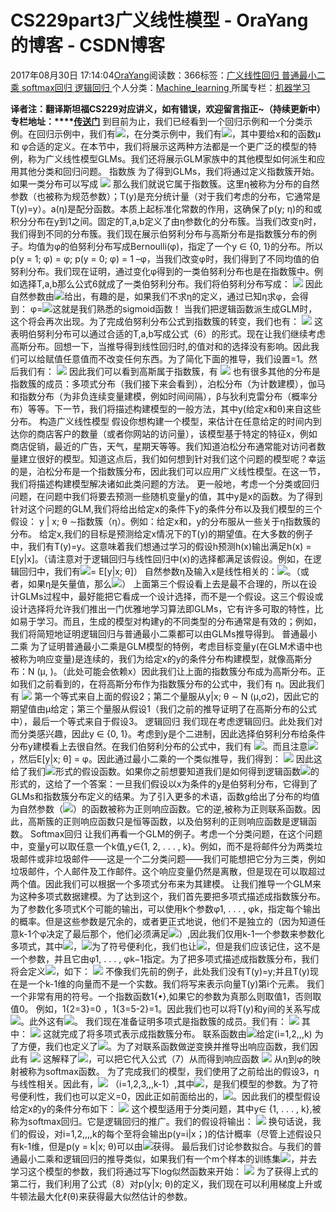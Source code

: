 
# CS229part3广义线性模型 - OraYang的博客 - CSDN博客

2017年08月30日 17:14:04[OraYang](https://me.csdn.net/u010665216)阅读数：366标签：[广义线性回归																](https://so.csdn.net/so/search/s.do?q=广义线性回归&t=blog)[普通最小二乘																](https://so.csdn.net/so/search/s.do?q=普通最小二乘&t=blog)[softmax回归																](https://so.csdn.net/so/search/s.do?q=softmax回归&t=blog)[逻辑回归																](https://so.csdn.net/so/search/s.do?q=逻辑回归&t=blog)[
							](https://so.csdn.net/so/search/s.do?q=softmax回归&t=blog)[
																					](https://so.csdn.net/so/search/s.do?q=普通最小二乘&t=blog)个人分类：[Machine_learning																](https://blog.csdn.net/u010665216/article/category/7066495)
[
																					](https://so.csdn.net/so/search/s.do?q=普通最小二乘&t=blog)所属专栏：[机器学习](https://blog.csdn.net/column/details/16605.html)[
							](https://so.csdn.net/so/search/s.do?q=普通最小二乘&t=blog)
[
																	](https://so.csdn.net/so/search/s.do?q=广义线性回归&t=blog)


**译者注：翻译斯坦福CS229对应讲义，如有错误，欢迎留言指正~（持续更新中）**
**专栏地址：****[传送门](http://blog.csdn.net/column/details/16605.html)**
到目前为止，我们已经看到一个回归示例和一个分类示例。在回归示例中，我们有![](https://img-blog.csdn.net/20170830171352079)，在分类示例中，我们有![](https://img-blog.csdn.net/20170830171352229)，其中要给x和的函数µ 和 φ合适的定义。在本节中，我们将展示这两种方法都是一个更广泛的模型的特例，称为广义线性模型GLMs。我们还将展示GLM家族中的其他模型如何派生和应用其他分类和回归问题。
指数族
为了得到GLMs，我们将通过定义指数簇开始。如果一类分布可以写成
![](https://img-blog.csdn.net/20170830171352701)
那么我们就说它属于指数簇。这里η被称为分布的自然参数（也被称为规范参数）；T(y)是充分统计量（对于我们考虑的分布，它通常是T(y)=y）。a(η)是配分函数。本质上起标准化常数的作用，这确保了p(y; η)的和或积分分布在y到1之间。固定的T,a,b定义了由η参数化的分布簇。当我们改变η时，我们得到不同的分布簇。我们现在展示伯努利分布与高斯分布是指数簇分布的例子。均值为φ的伯努利分布写成Bernoulli(φ)，指定了一个y
 ∈ {0, 1}的分布。所以p(y = 1; φ) = φ; p(y = 0; φ) = 1 –φ，当我们改变φ时，我们得到了不同均值的伯努利分布。我们现在证明，通过变化φ得到的一类伯努利分布也是在指数簇中。例如选择T,a,b那么公式6就成了一类伯努利分布。我们将伯努利分布写成：
![](https://img-blog.csdn.net/20170830171353014)
因此自然参数由![](https://img-blog.csdn.net/20170830171353347)给出，有趣的是，如果我们不求η的定义，通过已知η求φ，会得到：
φ=![](https://img-blog.csdn.net/20170830171353786)这就是我们熟悉的sigmoid函数！
当我们把逻辑函数派生成GLM时，这个将会再次出现。为了完成伯努利分布公式到指数簇的转变，我们也有：
![](https://img-blog.csdn.net/20170830171354136)
这表明伯努利分布可以通过合适的T,a,b写成公式（6）的形式。现在让我们继续考虑高斯分布。回想一下，当推导得到线性回归时,的值对和的选择没有影响。因此我们可以给赋值任意值而不改变任何东西。为了简化下面的推导，我们设置=1。然后我们有：
![](https://img-blog.csdn.net/20170830171354411)
因此我们可以看到高斯属于指数簇，有
![](https://img-blog.csdn.net/20170830171354747)
也有很多其他的分布是指数簇的成员：多项式分布（我们接下来会看到），泊松分布（为计数建模），伽马和指数分布（为非负连续变量建模，例如时间间隔），β与狄利克雷分布（概率分布）等等。下一节，我们将描述构建模型的一般方法，其中y(给定x和θ)来自这些分布。
构造广义线性模型
假设你想构建一个模型，来估计在任意给定的时间内到达你的商店客户的数量（或者你网站的访问量），该模型基于特定的特征x，例如商店促销，最近的广告，天气，星期天等等。我们知道泊松分布通常能对访问者数量建立很好的模型。知道这点后，我们如何想到针对我们这个问题的模型呢？幸运的是，泊松分布是一个指数簇分布，因此我们可以应用广义线性模型。在这一节，我们将描述构建模型解决诸如此类问题的方法。
更一般地，考虑一个分类或回归问题，在问题中我们将要去预测一些随机变量y的值，其中y是x的函数。为了得到针对这个问题的GLM,我们将给出给定x的条件下y的条件分布以及我们模型的三个假设：
y | x; θ ∼指数簇（η）。例如：给定x和，y的分布服从一些关于η指数簇的分布。
给定x,我们的目标是预测给定x情况下的T(y)的期望值。在大多数的例子中，我们有T(y)=y。这意味着我们想通过学习的假设h预测h(x)输出满足h(x) = E[y|x]。（请注意对于逻辑回归与线性回归中(x)的选择都满足该假设。例如，在逻辑回归中，我们有![](https://img-blog.csdn.net/20170830171355171)=
 E[y|x; θ]）
自然参数η及输入x是线性相关的：![](https://img-blog.csdn.net/20170830171355490)。（或者，如果η是矢量值，那么![](https://img-blog.csdn.net/20170830171355668)）
上面第三个假设看上去是最不合理的，所以在设计GLMs过程中，最好能把它看成一个设计选择，而不是一个假设。这三个假设或设计选择将允许我们推出一门优雅地学习算法即GLMs，它有许多可取的特性，比如易于学习。而且，生成的模型对构建y的不同类型的分布通常是有效的；例如，我们将简短地证明逻辑回归与普通最小二乘都可以由GLMs推导得到。
普通最小二乘
为了证明普通最小二乘是GLM模型的特例，考虑目标变量y(在GLM术语中也被称为响应变量)是连续的，我们为给定x的y的条件分布构建模型，就像高斯分布：N (µ, )。（此处可能会依赖x）因此我们让上面的指数簇分布成为高斯分布。正如我们之前看到的，在将高斯分布作为指数簇分布的公式中，我们有 η。因此我们有
![](https://img-blog.csdn.net/20170830171356295)
第一个等式来自上面的假设2；第二个量服从y|x; θ ∼ N (µ,σ2)，因此它的期望值由µ给定；第三个量服从假设1（我们之前的推导证明了在高斯分布的公式中），最后一个等式来自于假设3。
逻辑回归
我们现在考虑逻辑回归。此处我们对而分类感兴趣，因此y ∈ {0, 1}。考虑到y是个二进制，因此选择伯努利分布给条件分布y建模看上去很自然。在我们伯努利分布的公式中，我们有
![](https://img-blog.csdn.net/20170830171356481)。而且注意![](https://img-blog.csdn.net/20170830171356789)，然后E[y|x; θ] = φ。因此通过最小二乘的一个类似推导，我们得到：
![](https://img-blog.csdn.net/20170830171356959)
因此这给了我们![](https://img-blog.csdn.net/20170830171357286)形式的假设函数。如果你之前想要知道我们是如何得到逻辑函数![](https://img-blog.csdn.net/20170830171357425)的形式的，这给了一个答案：一旦我们假设以x为条件的y是伯努利分布，它得到了GLMs和指数簇分布定义的结果。为了引入更多的术语，函数g给出了分布的均值为自然参数（![](https://img-blog.csdn.net/20170830171357766)）的函数被称为正则响应函数。它的逆,被称为正则联系函数。因此，高斯簇的正则响应函数只是恒等函数，以及伯努利的正则响应函数是逻辑函数。
Softmax回归
让我们再看一个GLM的例子。考虑一个分类问题，在这个问题中，变量y可以取任意一个k值,y∈{1, 2, . . . , k}。例如，而不是将邮件分为两类垃圾邮件或非垃圾邮件——这是一个二分类问题——我们可能想把它分为三类，例如垃圾邮件，个人邮件及工作邮件。这个响应变量仍然是离散，但是现在可以取超过两个值。因此我们可以根据一个多项式分布来为其建模。
让我们推导一个GLM来为这种多项式数据建模。为了达到这个，我们首先要把多项式描述成指数簇分布。为了参数化多项式K个可能的输出，可以使用k个参数φ1, . . . , φk，指定每个输出的概率。但是这些参数是冗余的，或者更正式地说，他们不是独立的（因为知道任意k-1个φ决定了最后那个，他们必须满足![](https://img-blog.csdn.net/20170830171357951)）,因此我们仅用k-1一个参数来参数化多项式，其中![](https://img-blog.csdn.net/20170830171358286)，![](https://img-blog.csdn.net/20170830171358427)为了符号便利化，我们也让![](https://img-blog.csdn.net/20170830171358764)，但是我们应该记住，这不是一个参数，并且它由φ1,
 . . . , φk−1指定。为了把多项式描述成指数簇分布，我们将会定义![](https://img-blog.csdn.net/20170830171358913)，如下：
![](https://img-blog.csdn.net/20170830171359249)
不像我们先前的例子，此处我们没有T(y)=y;并且T(y)现在是一个k-1维的向量而不是一个实数。我们将写来表示向量T(y)第i个元素。
我们一个非常有用的符号。一个指数函数1{•},如果它的参数为真那么则取值1，否则取值0。
例如，1{2=3}=0 ，1{3=5-2}=1。因此我们也可以将T(y)和y间的关系写成![](https://img-blog.csdn.net/20170830171359425)。此外这有![](https://img-blog.csdn.net/20170830171359666)。
我们现在准备证明多项式是指数簇的成员。我们有：
![](https://img-blog.csdn.net/20170830171400043)
其中：
![](https://img-blog.csdn.net/20170830171400237)
这就完成了将多项式表示成指数簇分布。
联系函数由![](https://img-blog.csdn.net/20170830171400578)给定(i=1,2,,,k)
为了方便，我们也定义了![](https://img-blog.csdn.net/20170830171400744)。为了对联系函数做逆变换并推导出响应函数，我们因此有
![](https://img-blog.csdn.net/20170830171401081)
这解释了![](https://img-blog.csdn.net/20170830171401255)，可以把它代入公式（7）从而得到响应函数
![](https://img-blog.csdn.net/20170830171401603)
从η到φ的映射被称为softmax函数。
为了完成我们的模型，我们使用了之前给出的假设3，η与线性相关。因此有，![](https://img-blog.csdn.net/20170830171401777)
（i=1,2,3,,,k-1）,其中![](https://img-blog.csdn.net/20170830171402203)，是我们模型的参数。为了符号便利性，我们也可以定义=0，因此正如前面给出的，![](https://img-blog.csdn.net/20170830171402533)。因此我们的模型假设给定x的y的条件分布如下：
![](https://img-blog.csdn.net/20170830171403069)
这个模型适用于分类问题，其中y∈ {1, . . . , k},被称为softmax回归。它是逻辑回归的推广。我们的假设将输出：
![](https://img-blog.csdn.net/20170830171403428)
换句话说，我们的假设，对i=1,2,,,,k的每个至将会输出p(y=i|x；)的估计概率（尽管上述假设只有k-1维，但是p(y = k|x; θ)可以由![](https://img-blog.csdn.net/20170830171403646)获得。
最后我们讨论参数拟合。与我们的普通最小二乘和逻辑回归的推导类似，如果我们有一个m个样本的训练集![](https://img-blog.csdn.net/20170830171403975)，并去学习这个模型的参数，我们将通过写下log似然函数来开始：
![](https://img-blog.csdn.net/20170830171404141)
为了获得上式的第二行，我们利用了公式（8）对p(y|x; θ)的定义，我们现在可以利用梯度上升或牛顿法最大化ℓ(θ)来获得最大似然估计的参数。

